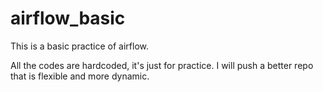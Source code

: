 # airflow_basic

This is a basic practice of airflow.

All the codes are hardcoded, it's just for practice. 
I will push a better repo that is flexible and more dynamic.
